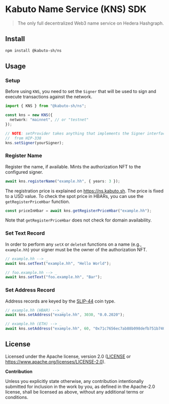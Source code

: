 # Kabuto Name Service (KNS) SDK

> The only full decentralized Web3 name service on Hedera Hashgraph.

## Install

```sh
npm install @kabuto-sh/ns
```

## Usage

### Setup

Before using `KNS`, you need to set the `Signer` that will be used 
to sign and execute transactions against the network.

```ts
import { KNS } from "@kabuto-sh/ns";

const kns = new KNS({
  network: "mainnet", // or "testnet"
});

// NOTE: setProvider takes anything that implements the Signer interface
//  from HIP-338
kns.setSigner(yourSigner);
```

### Register Name

Register the name, if available. 
Mints the authorization NFT to the configured signer.

```ts
await kns.registerName("example.hh", { years: 3 });
```

The registration price is explained on https://ns.kabuto.sh. The 
price is fixed to a USD value. To check the spot price in HBARs, you
can use the `getRegisterPriceHbar` function.

```ts
const priceInHbar = await kns.getRegisterPriceHbar("example.hh");
```

Note that `getRegisterPriceHbar` does not check for domain 
availability.

### Set Text Record

In order to perform any `setX` or `deleteX` functions 
on a name (e.g., `example.hh`) your signer must be the owner 
of the authorization NFT.

```ts
// example.hh --> _
await kns.setText("example.hh", "Hello World");

// foo.example.hh --> _
await kns.setText("foo.example.hh", "Bar");
```

### Set Address Record

Address records are keyed by the [SLIP-44](https://github.com/satoshilabs/slips/blob/master/slip-0044.md) coin type.

```ts
// example.hh (HBAR) --> _
await kns.setAddress("example.hh", 3030, "0.0.2020");

// example.hh (ETH) --> _
await kns.setAddress("example.hh", 60, "0x71c7656ec7ab88b098defb751b7401b5f6d8976f")
```

## License

Licensed under the Apache license, version 2.0 ([LICENSE](./LICENSE)
or <https://www.apache.org/licenses/LICENSE-2.0>).

**Contribution**

Unless you explicitly state otherwise, any contribution intentionally submitted
for inclusion in the work by you, as defined in the Apache-2.0 license,
shall be licensed as above, without any additional terms or conditions.

